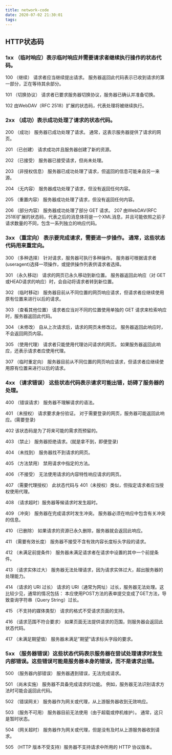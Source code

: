```yaml
---
title: network-code
date: 2020-07-02 21:30:01
tags:
---
```


## HTTP状态码
<!-- More -->

### 1xx （临时响应）表示临时响应并需要请求者继续执行操作的状态代码。
100 （继续） 请求者应当继续提出请求。 服务器返回此代码表示已收到请求的第一部分，正在等待其余部分。

101 （切换协议） 请求者已要求服务器切换协议，服务器已确认并准备切换。

102 由WebDAV（RFC 2518）扩展的状态码，代表处理将被继续执行。

### 2xx （成功）表示成功处理了请求的状态代码。

200 （成功） 服务器已成功处理了请求。 通常，这表示服务器提供了请求的网页。

201 （已创建） 请求成功并且服务器创建了新的资源。

202 （已接受） 服务器已接受请求，但尚未处理。

203 （非授权信息） 服务器已成功处理了请求，但返回的信息可能来自另一来源。

204 （无内容） 服务器成功处理了请求，但没有返回任何内容。

205 （重置内容） 服务器成功处理了请求，但没有返回任何内容。

206 （部分内容） 服务器成功处理了部分 GET 请求。
207 由WebDAV(RFC 2518)扩展的状态码，代表之后的消息体将是一个XML消息，并且可能依照之前子请求数量的不同，包含一系列独立的响应代码。

### 3xx （重定向） 表示要完成请求，需要进一步操作。 通常，这些状态代码用来重定向。

300 （多种选择） 针对请求，服务器可执行多种操作。 服务器可根据请求者 (useragent)选择一项操作，或提供操作列表供请求者选择。

301 （永久移动） 请求的网页已永久移动到新位置。 服务器返回此响应（对 GET 或HEAD请求的响应）时，会自动将请求者转到新位置。

302 （临时移动） 服务器目前从不同位置的网页响应请求，但请求者应继续使用原有位置来进行以后的请求。

303 （查看其他位置） 请求者应当对不同的位置使用单独的 GET 请求来检索响应时，服务器返回此代码。

304 （未修改） 自从上次请求后，请求的网页未修改过。 服务器返回此响应时，不会返回网页内容。

305 （使用代理） 请求者只能使用代理访问请求的网页。 如果服务器返回此响应，还表示请求者应使用代理。

307 （临时重定向） 服务器目前从不同位置的网页响应请求，但请求者应继续使用原有位置来进行以后的请求。

### 4xx （请求错误） 这些状态代码表示请求可能出错，妨碍了服务器的处理。

400 （错误请求） 服务器不理解请求的语法。

401 （未授权） 请求要求身份验证。 对于需要登录的网页，服务器可能返回此响应。(需要登录)

402 该状态码是为了将来可能的需求而预留的。

403 （禁止） 服务器拒绝请求。(就是拿不到，即便登录)

404 （未找到） 服务器找不到请求的网页。

405 （方法禁用） 禁用请求中指定的方法。

406 （不接受） 无法使用请求的内容特性响应请求的网页。

407 （需要代理授权） 此状态代码与 401（未授权）类似，但指定请求者应当授权使用代理。

408 （请求超时）服务器等候请求时发生超时。

409 （冲突） 服务器在完成请求时发生冲突。 服务器必须在响应中包含有关冲突的信息。

410 （已删除） 如果请求的资源已永久删除，服务器就会返回此响应。

411 （需要有效长度） 服务器不接受不含有效内容长度标头字段的请求。

412 （未满足前提条件） 服务器未满足请求者在请求中设置的其中一个前提条件。

413 （请求实体过大） 服务器无法处理请求，因为请求实体过大，超出服务器的处理能力。

414 （请求的 URI 过长） 请求的 URI（通常为网址）过长，服务器无法处理。这比较少见，通常的情况包括：
本应使用POST方法的表单提交变成了GET方法，导致查询字符串（Query String）过长。

415 （不支持的媒体类型） 请求的格式不受请求页面的支持。

416 （请求范围不符合要求） 如果页面无法提供请求的范围，则服务器会返回此状态代码。

417 （未满足期望值） 服务器未满足”期望”请求标头字段的要求。

### 5xx （服务器错误）这些状态代码表示服务器在尝试处理请求时发生内部错误。这些错误可能是服务器本身的错误，而不是请求出错。

500 （服务器内部错误） 服务器遇到错误，无法完成请求。

501 （尚未实施） 服务器不具备完成请求的功能。 例如，服务器无法识别请求方法时可能会返回此代码。

502 （错误网关） 服务器作为网关或代理，从上游服务器收到无效响应。

503 （服务不可用） 服务器目前无法使用（由于超载或停机维护）。 通常，这只是暂时状态。

504 （网关超时） 服务器作为网关或代理，但是没有及时从上游服务器收到请求。

505 （HTTP 版本不受支持）服务器不支持请求中所用的 HTTP 协议版本。
